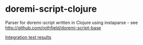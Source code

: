 doremi-script-clojure
=====================

Parser for doremi-script written in Clojure using instaparse - see http://github.com/rothfield/doremi-script-base


[Integration test results](https://rawgithub.com/rothfield/doremi-script-clojure/master/test/test_results/report.html?https://raw.github.com/user/repo/master/)
